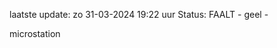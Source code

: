 laatste update: 
zo 31-03-2024 19:22   uur 
Status: FAALT - geel - 
<div class="service Y">microstation</div>